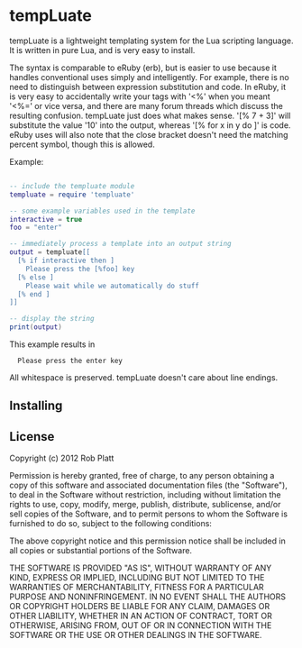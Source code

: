 tempLuate
=========

tempLuate is a lightweight templating system for the Lua scripting language.
It is written in pure Lua, and is very easy to install.

The syntax is comparable to eRuby (erb), but is easier to use because it handles
conventional uses simply and intelligently. For example, there is no need to
distinguish between expression substitution and code. In eRuby, it is very easy to accidentally
write your tags with '<%' when you meant '<%=' or vice versa, and there are many forum threads which
discuss the resulting confusion. tempLuate just does what makes sense. '[% 7 + 3]' will substitute the value '10'
into the output, whereas '[% for x in y do ]' is code. eRuby uses will also note that the close bracket
doesn't need the matching percent symbol, though this is allowed.

Example:

```lua

-- include the templuate module
templuate = require 'templuate'

-- some example variables used in the template
interactive = true
foo = "enter"

-- immediately process a template into an output string
output = templuate[[
  [% if interactive then ]
    Please press the [%foo] key
  [% else ]
    Please wait while we automatically do stuff
  [% end ]
]]

-- display the string
print(output)
```

This example results in

      Please press the enter key

All whitespace is preserved. tempLuate doesn't care about line endings.

Installing
----------

License
-------

Copyright (c) 2012 Rob Platt

Permission is hereby granted, free of charge, to any person obtaining
a copy of this software and associated documentation files (the
"Software"), to deal in the Software without restriction, including
without limitation the rights to use, copy, modify, merge, publish,
distribute, sublicense, and/or sell copies of the Software, and to
permit persons to whom the Software is furnished to do so, subject to
the following conditions:

The above copyright notice and this permission notice shall be
included in all copies or substantial portions of the Software.

THE SOFTWARE IS PROVIDED "AS IS", WITHOUT WARRANTY OF ANY KIND,
EXPRESS OR IMPLIED, INCLUDING BUT NOT LIMITED TO THE WARRANTIES OF
MERCHANTABILITY, FITNESS FOR A PARTICULAR PURPOSE AND
NONINFRINGEMENT. IN NO EVENT SHALL THE AUTHORS OR COPYRIGHT HOLDERS BE
LIABLE FOR ANY CLAIM, DAMAGES OR OTHER LIABILITY, WHETHER IN AN ACTION
OF CONTRACT, TORT OR OTHERWISE, ARISING FROM, OUT OF OR IN CONNECTION
WITH THE SOFTWARE OR THE USE OR OTHER DEALINGS IN THE SOFTWARE.